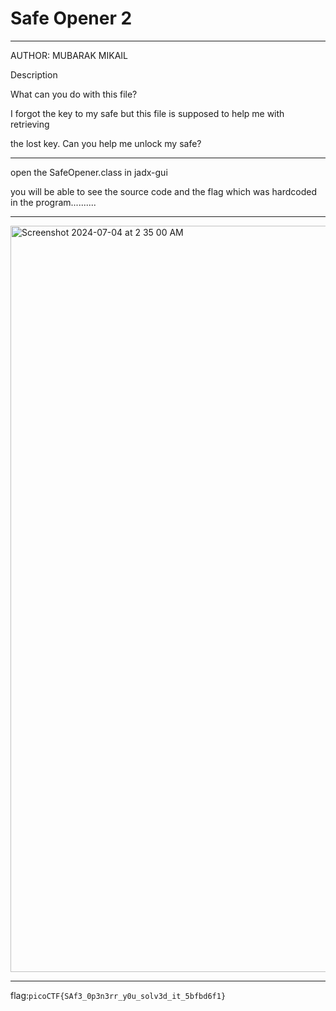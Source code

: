 # Safe Opener 2

---
AUTHOR: MUBARAK MIKAIL

Description

What can you do with this file?

I forgot the key to my safe but this file is supposed to help me with retrieving 

the lost key. Can you help me unlock my safe?

---

open the SafeOpener.class in jadx-gui

you will be able to see the source code and the flag which was hardcoded in the program..........


---

<img width="1194" alt="Screenshot 2024-07-04 at 2 35 00 AM" src="https://github.com/Lynk4/PicoCTF/assets/44930131/d69c2989-d332-4552-825c-bbe5099c3ad1">

---

flag:```picoCTF{SAf3_0p3n3rr_y0u_solv3d_it_5bfbd6f1}```



